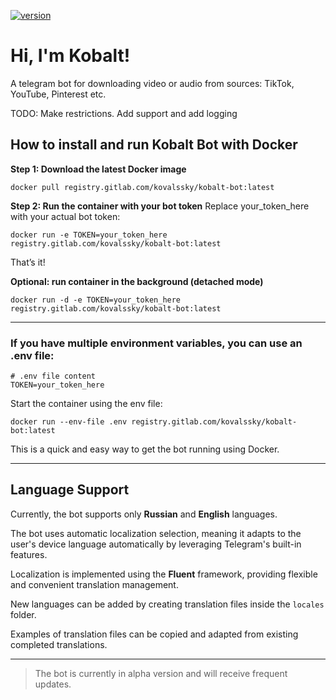 [![version](https://img.shields.io/badge/Version-0.1.1-red?style=flat&logo=github&logoColor=white)]()

# Hi, I'm Kobalt!

A telegram bot for downloading video or audio from sources: TikTok, YouTube, Pinterest etc.

TODO: Make restrictions. Add support and add logging

## How to install and run Kobalt Bot with Docker
**Step 1: Download the latest Docker image**
```
docker pull registry.gitlab.com/kovalssky/kobalt-bot:latest
```
**Step 2: Run the container with your bot token**
Replace your_token_here with your actual bot token:
```
docker run -e TOKEN=your_token_here registry.gitlab.com/kovalssky/kobalt-bot:latest
```
That’s it!

**Optional: run container in the background (detached mode)**
```
docker run -d -e TOKEN=your_token_here registry.gitlab.com/kovalssky/kobalt-bot:latest
```
---
### If you have multiple environment variables, you can use an .env file:

```
# .env file content
TOKEN=your_token_here
```

Start the container using the env file:

```
docker run --env-file .env registry.gitlab.com/kovalssky/kobalt-bot:latest
```
This is a quick and easy way to get the bot running using Docker.

---
## Language Support

Currently, the bot supports only **Russian** and **English** languages.

The bot uses automatic localization selection, meaning it adapts to the user's device language automatically by leveraging Telegram's built-in features.

Localization is implemented using the **Fluent** framework, providing flexible and convenient translation management.

New languages can be added by creating translation files inside the `locales` folder.

Examples of translation files can be copied and adapted from existing completed translations.

---
> The bot is currently in alpha version and will receive frequent updates.
